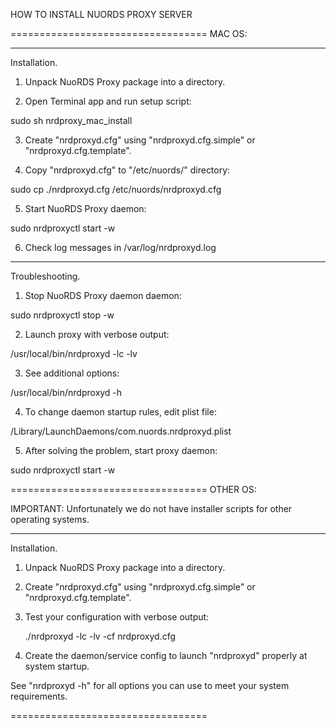 HOW TO INSTALL NUORDS PROXY SERVER 

==================================
MAC OS:

----------------------------------
Installation.

1. Unpack NuoRDS Proxy package into a directory.

2. Open Terminal app and run setup script: 

sudo sh nrdproxy_mac_install

3. Create "nrdproxyd.cfg" using "nrdproxyd.cfg.simple" or "nrdproxyd.cfg.template".

4. Copy "nrdproxyd.cfg" to "/etc/nuords/" directory:

sudo cp ./nrdproxyd.cfg /etc/nuords/nrdproxyd.cfg

5. Start NuoRDS Proxy daemon: 

sudo nrdproxyctl start -w

6. Check log messages in /var/log/nrdproxyd.log

----------------------------------
Troubleshooting.

1. Stop NuoRDS Proxy daemon daemon:

sudo nrdproxyctl stop -w 

2. Launch proxy with verbose output: 
  
  /usr/local/bin/nrdproxyd -lc -lv
  
3. See additional options: 

  /usr/local/bin/nrdproxyd -h

4. To change daemon startup rules, edit plist file: 

  /Library/LaunchDaemons/com.nuords.nrdproxyd.plist
  
5. After solving the problem, start proxy daemon:

sudo nrdproxyctl start -w 

==================================
OTHER OS:

IMPORTANT: Unfortunately we do not have installer scripts for other operating systems.

----------------------------------
Installation.

1. Unpack NuoRDS Proxy package into a directory.

4. Create "nrdproxyd.cfg" using "nrdproxyd.cfg.simple" or "nrdproxyd.cfg.template".

5. Test your configuration with verbose output:

   ./nrdproxyd -lc -lv -cf nrdproxyd.cfg 
   
6. Create the daemon/service config to launch "nrdproxyd" properly at system startup. 

See "nrdproxyd -h" for all options you can use to meet your system requirements.

==================================


